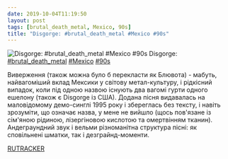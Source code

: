 ```yaml
---
date: 2019-10-04T11:19:50
layout: post
tags: [brutal_death_metal, Mexico, 90s]
title: "Disgorge: #brutal_death_metal #Mexico #90s"
---
```

![Disgorge: #brutal_death_metal #Mexico #90s](https://res.cloudinary.com/vast-space-unexplored/image/upload/photos/photo_750_04-10-2019_11-19-50.jpg)
Disgorge: [#brutal_death_metal](/tags/#brutal_death_metal) [#Mexico](/tags/#Mexico) [#90s](/tags/#90s)

Виверження (також можна було б перекласти як Блювота) - мабуть,  найвагоміший вклад Мексики у світову метал-культуру, і рідкісний випадок, коли під одною назвою існують два вагомі гурти одного ешелону (також є Disgorge із США). Додана пісня видавалась на маловідомому демо-синглі 1995 року і збереглась без тексту, і навіть зрозуміти, що означає назва, у мене не вийшло (щось пов&#39;язане із сім&#39;яною рідиною, лізергіновою кислотою та омертвінням тканин). Андеграундний звук і вельми різноманітна структура пісні: як сповільнені шматки, так і дезграйнд-моменти.

[RUTRACKER](https://rutracker.org/forum/viewtopic.php?t=4956429)